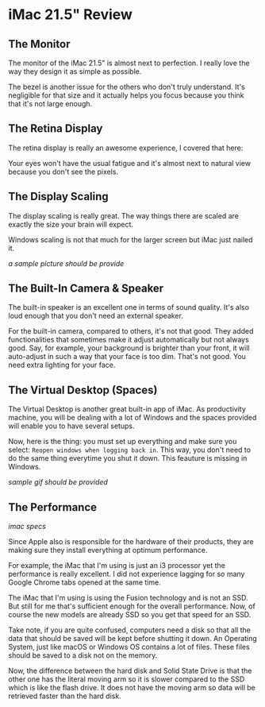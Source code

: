 # iMac 21.5" Review

## The Monitor
The monitor of the iMac 21.5" is almost next
to perfection. I really love the way 
they design it as simple as possible.

The bezel is another issue for the others
who don't truly understand. It's negligible
for that size and it actually helps you
focus because you think that it's not large
enough.

## The Retina Display
The retina display is really an awesome 
experience, I covered that here:

<sample>
  
Your eyes won't have the usual fatigue
and it's almost next to natural view
because you don't see the pixels.

## The Display Scaling
The display scaling is really great.
The way things there are scaled are exactly
the size your brain will expect.

Windows scaling is not that much for 
the larger screen but iMac just nailed it. 

*a sample picture should be provide*

## The Built-In Camera & Speaker 
The built-in speaker is an excellent one
in terms of sound quality. It's
also loud enough that you don't need an external
speaker.

For the built-in camera, compared to others,
it's not that good. They added functionalities
that sometimes make it adjust automatically
but not always good.
Say, for example, your background is brighter
than your front, 
it will auto-adjust in such a way that your
face is too dim. That's not good. You need
extra lighting for your face.

## The Virtual Desktop (Spaces)
The Virtual Desktop is another great built-in
app of iMac. As productivity machine,
you will be dealing with a lot of Windows
and the spaces provided will enable you to
have several setups.

Now, here is the thing: you must set up
everything and make sure you select:
`Reopen windows when logging back in`. This way,
you don't need to do the same thing everytime
you shut it down. This feauture is missing in Windows.

*sample gif should be provided*

## The Performance
*imac specs*

Since Apple also is responsible for the hardware
of their products, they are making sure they
install everything at optimum performance.

For example, the iMac that I'm using is 
just an i3 processor yet the performance
is really excellent. I did not experience
lagging for so many Google Chrome tabs
opened at the same time.

The iMac that I'm using is using the Fusion
technology and is not an SSD. But still for me
that's sufficient enough for the overall performance.
Now, of course the new models are already SSD
so you get that speed for an SSD.

Take note, if you are quite confused, computers
need a disk so that all the data that should
be saved will be kept before shutting it down.
An Operating System, just like macOS or Windows
OS contains a lot of files. These files should
be saved to a disk not on the memory.

Now, the difference between the hard disk and 
Solid State Drive is that the other one
has the literal moving arm so it is slower
compared to the SSD which is like the flash
drive. It does not have the moving arm
so data will be retrieved faster than the 
hard disk. 
